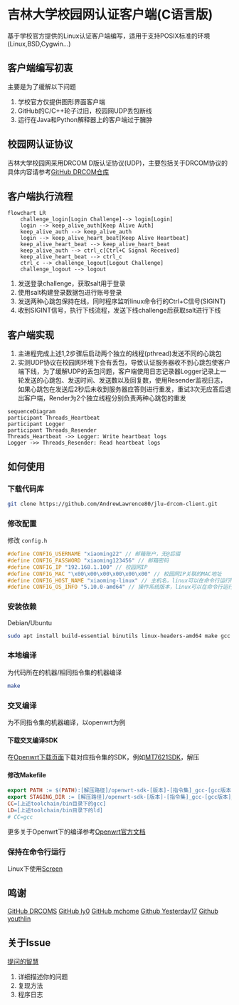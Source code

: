 # 吉林大学校园网认证客户端(C语言版)

基于学校官方提供的Linux认证客户端编写，适用于支持POSIX标准的环境(Linux,BSD,Cygwin...)

## 客户端编写初衷

主要是为了缓解以下问题

1. 学校官方仅提供图形界面客户端
2. GitHub的C/C++轮子过旧，校园网UDP丢包断线
3. 运行在Java和Python解释器上的客户端过于臃肿

## 校园网认证协议

吉林大学校园网采用DRCOM D版认证协议(UDP)，主要包括关于DRCOM协议的具体内容请参考[GitHub DRCOM仓库](https://github.com/drcoms)

## 客户端执行流程

```mermaid
flowchart LR
    challenge_login[Login Challenge]--> login[Login] 
    login --> keep_alive_auth[Keep Alive Auth]
    keep_alive_auth --> keep_alive_auth
    login --> keep_alive_heart_beat[Keep Alive Heartbeat]
    keep_alive_heart_beat --> keep_alive_heart_beat
    keep_alive_auth --> ctrl_c[Ctrl+C Signal Received]
    keep_alive_heart_beat --> ctrl_c
    ctrl_c --> challenge_logout[Logout Challenge]
    challenge_logout --> logout
```

1. 发送登录challenge，获取salt用于登录
2. 使用salt构建登录数据包进行账号登录
3. 发送两种心跳包保持在线，同时程序监听linux命令行的Ctrl+C信号(SIGINT)
4. 收到SIGINT信号，执行下线流程，发送下线challenge后获取salt进行下线

## 客户端实现

1. 主进程完成上述1,2步骤后启动两个独立的线程(pthread)发送不同的心跳包
2. 实测UDP协议在校园网环境下会有丢包，导致认证服务器收不到心跳包使客户端下线，为了缓解UDP的丢包问题，客户端使用日志记录器Logger记录上一轮发送的心跳包、发送时间、发送数以及回复数，使用Resender监视日志，如果心跳包在发送后2秒后未收到服务器应答则进行重发，重试3次无应答后退出客户端，Render为2个独立线程分别负责两种心跳包的重发

```mermaid
sequenceDiagram
participant Threads_Heartbeat
participant Logger
participant Threads_Resender
Threads_Heartbeat ->> Logger: Write heartbeat logs
Logger ->> Threads_Resender: Read heartbeat logs

```

## 如何使用

### 下载代码库

```bash
git clone https://github.com/AndrewLawrence80/jlu-drcom-client.git
```

### 修改配置

修改 ``config.h``

``` cpp
#define CONFIG_USERNAME "xiaoming22" // 邮箱账户，无@后缀
#define CONFIG_PASSWORD "xiaoming123456" // 邮箱密码
#define CONFIG_IP "192.168.1.100" // 校园网IP
#define CONFIG_MAC "\x00\x00\x00\x00\x00\x00" // 校园网IP关联的MAC地址
#define CONFIG_HOST_NAME "xiaoming-linux" // 主机名，linux可以在命令行运行hostname
#define CONFIG_OS_INFO "5.10.0-amd64" // 操作系统版本，linux可以在命令行运行uname -r
```

### 安装依赖

Debian/Ubuntu

```bash
sudo apt install build-essential binutils linux-headers-amd64 make gcc
```

### 本地编译

为代码所在的机器/相同指令集的机器编译

```bash
make
```

### 交叉编译

为不同指令集的机器编译，以openwrt为例

#### 下载交叉编译SDK

在[Openwrt下载页面](https://downloads.openwrt.org/snapshots/targets/)下载对应指令集的SDK，例如[MT7621SDK](https://downloads.openwrt.org/snapshots/targets/ramips/mt7621/openwrt-sdk-ramips-mt7621_gcc-12.3.0_musl.Linux-x86_64.tar.xz)，解压

#### 修改Makefile

``` Makefile
export PATH := $(PATH):[解压路径]/openwrt-sdk-[版本]-[指令集]_gcc-[gcc版本]_[libc版本].Linux-x86_64/staging_dir/toolchain-[指令集]_gcc-[gcc版本]_[libc版本]/bin/
export STAGING_DIR := [解压路径]/openwrt-sdk-[版本]-[指令集]_gcc-[gcc版本]_[libc版本].Linux-x86_64/staging_dir/toolchain-[指令集]_gcc-[gcc版本]_[libc版本]/
CC=[上述toolchain/bin目录下的gcc]
LD=[上述toolchain/bin目录下的ld]
# CC=gcc
```

更多关于Openwrt下的编译参考[Openwrt官方文档](https://openwrt.org/docs/guide-developer/toolchain/crosscompile)

### 保持在命令行运行

Linux下使用[Screen](https://linuxize.com/post/how-to-use-linux-screen/)

## 鸣谢

[GitHub DRCOMS](https://github.com/drcoms/drcom-generic)
[GitHub ly0](https://github.com/ly0/jlu-drcom-client)
[GitHub mchome](https://github.com/mchome/dogcom)
[Github Yesterday17](https://github.com/Yesterday17/go-drcom-jlu)
[Github youthlin](https://github.com/youthlin/jlu-drcom-client)

## 关于Issue

[提问的智慧](https://github.com/ryanhanwu/How-To-Ask-Questions-The-Smart-Way/blob/main/README-zh_CN.md)

1. 详细描述你的问题
2. 复现方法
3. 程序日志
